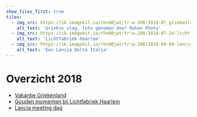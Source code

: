 ```yaml
---
show_tiles_first: true
tiles:
  - img_src: https://ik.imagekit.io/rhn00jwt/tr:w-200/2018-07_griekenland/HN_7940-02.jpg?updatedAt=1739105165387
    alt_text: 'Griekse vlag, foto genomen door Rohan Photo'
  - img_src: https://ik.imagekit.io/rhn00jwt/tr:w-200/2018-07-24-lichtfabriek-haarlem/HN_9859-01.jpg?updatedAt=1740824327328
    alt_text: 'Lichtfabriek Haarlem'
  - img_src: https://ik.imagekit.io/rhn00jwt/tr:w-200/2018-09-09-lancia-dag/HN_2250-03.JPG?updatedAt=1740946288054
    alt_text: 'Een Lancia Delta Italia'
---
```


# Overzicht 2018

- [Vakantie Griekenland](./2018-07-vakantie-griekenland.md)
- [Gouden momenten bij Lichtfabriek Haarlem](./2018-07-24-shoot-lichtfabriek-haarlem.md)
- [Lancia meeting dag](./2018-09-09-lancia-dag.md)